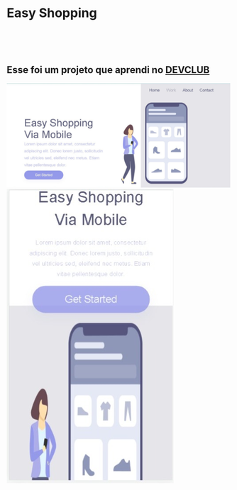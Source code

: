 

<h1>Easy Shopping</h1>
<br>
<br>
<br>
<h2>Esse foi um projeto que aprendi no <a href="https://aulas.devclub.com.br/members/home">DEVCLUB</a></h2>

<img src="https://github.com/williamvasconcelos2023/projeto-easy-01/blob/main/WhatsApp%20Image%202023-09-12%20at%2015.31.28.jpeg?raw=true" />
<img src="https://github.com/williamvasconcelos2023/projeto-easy-01/blob/main/WhatsApp%20Image%202023-09-12%20at%2015.35.36.jpeg?raw=true" /> 
